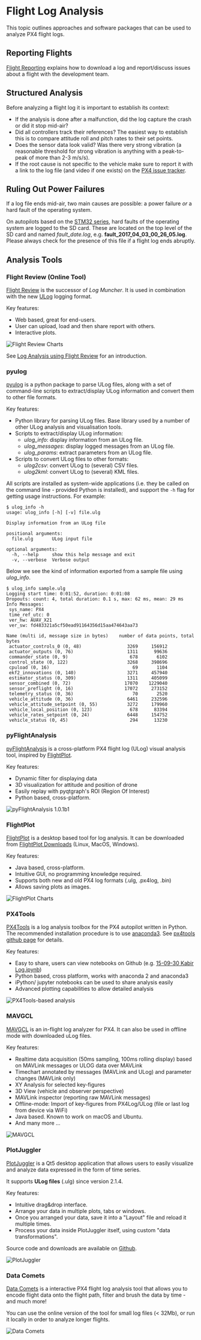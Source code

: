 # Flight Log Analysis

This topic outlines approaches and software packages that can be used to analyze PX4 flight logs.

## Reporting Flights

[Flight Reporting](../getting_started/flight_reporting.md) explains how to download a log and report/discuss issues about a flight with the development team.

## Structured Analysis

Before analyzing a flight log it is important to establish its context:

* If the analysis is done after a malfunction, did the log capture the crash or did it stop mid-air?
* Did all controllers track their references? The easiest way to establish this is to compare attitude roll and pitch rates to their set points.
* Does the sensor data look valid? Was there very strong vibration \(a reasonable threshold for strong vibration is anything with a peak-to-peak of more than 2-3 m/s/s\).
* If the root cause is not specific to the vehicle make sure to report it with a link to the log file \(and video if one exists\) on the [PX4 issue tracker](https://github.com/PX4/PX4-Autopilot/issues/new).

## Ruling Out Power Failures

If a log file ends mid-air, two main causes are possible: a power failure *or* a hard fault of the operating system. 

On autopilots based on the [STM32 series](http://www.st.com/en/microcontrollers/stm32-32-bit-arm-cortex-mcus.html?querycriteria=productId=SC1169), hard faults of the operating system are logged to the SD card. 
These are located on the top level of the SD card and named _fault\_date.log_, e.g. **fault\_2017\_04\_03\_00\_26\_05.log**. Please always check for the presence of this file if a flight log ends abruptly.

## Analysis Tools

### Flight Review (Online Tool)

[Flight Review](http://logs.px4.io) is the successor of *Log Muncher*. 
It is used in combination with the new [ULog](../dev_log/ulog_file_format.md) logging format.

Key features:
* Web based, great for end-users.
* User can upload, load and then share report with others.
* Interactive plots.

![Flight Review Charts](../../assets/flight_log_analysis/flight_review/flight-review-example.png)

See [Log Analysis using Flight Review](flight_review.md) for an introduction.

### pyulog

[pyulog](https://github.com/PX4/pyulog) is a python package to parse ULog files, along with a set of command-line scripts to extract/display ULog information and convert them to other file formats. 

Key features:
* Python library for parsing ULog files. Base library used by a number of other ULog analysis and visualisation tools.
* Scripts to extract/display ULog information:
  * *ulog_info*: display information from an ULog file.
  * *ulog_messages*: display logged messages from an ULog file.
  * *ulog_params*: extract parameters from an ULog file.
* Scripts to convert ULog files to other formats:
  * *ulog2csv*: convert ULog to (several) CSV files.
  * *ulog2kml*: convert ULog to (several) KML files.

All scripts are installed as system-wide applications (i.e. they be called on the command line - provided Python is installed), and support the `-h` flag for getting usage instructions. For example:
```
$ ulog_info -h
usage: ulog_info [-h] [-v] file.ulg

Display information from an ULog file

positional arguments:
  file.ulg       ULog input file

optional arguments:
  -h, --help     show this help message and exit
  -v, --verbose  Verbose output
```

Below we see the kind of information exported from a sample file using *ulog_info*.
```
$ ulog_info sample.ulg
Logging start time: 0:01:52, duration: 0:01:08
Dropouts: count: 4, total duration: 0.1 s, max: 62 ms, mean: 29 ms
Info Messages:
 sys_name: PX4
 time_ref_utc: 0
 ver_hw: AUAV_X21
 ver_sw: fd483321a5cf50ead91164356d15aa474643aa73

Name (multi id, message size in bytes)    number of data points, total bytes
 actuator_controls_0 (0, 48)                 3269     156912
 actuator_outputs (0, 76)                    1311      99636
 commander_state (0, 9)                       678       6102
 control_state (0, 122)                      3268     398696
 cpuload (0, 16)                               69       1104
 ekf2_innovations (0, 140)                   3271     457940
 estimator_status (0, 309)                   1311     405099
 sensor_combined (0, 72)                    17070    1229040
 sensor_preflight (0, 16)                   17072     273152
 telemetry_status (0, 36)                      70       2520
 vehicle_attitude (0, 36)                    6461     232596
 vehicle_attitude_setpoint (0, 55)           3272     179960
 vehicle_local_position (0, 123)              678      83394
 vehicle_rates_setpoint (0, 24)              6448     154752
 vehicle_status (0, 45)                       294      13230
```


### pyFlightAnalysis

[pyFlightAnalysis](https://github.com/Marxlp/pyFlightAnalysis) is a cross-platform PX4 flight log (ULog) visual analysis tool, inspired by [FlightPlot](#flightplot).

Key features:
* Dynamic filter for displaying data
* 3D visualization for attitude and position of drone
* Easily replay with pyqtgraph's ROI (Region Of Interest)
* Python based, cross-platform.

![pyFlightAnalysis 1.0.1b1](../../assets/flight_log_analysis/pyflightanalysis.png)


### FlightPlot

[FlightPlot](https://github.com/PX4/FlightPlot) is a desktop based tool for log analysis. It can be downloaded from [FlightPlot Downloads](https://github.com/PX4/FlightPlot/releases) (Linux, MacOS, Windows).

Key features:
* Java based, cross-platform.
* Intuitive GUI, no programming knowledge required.
* Supports both new and old PX4 log formats (.ulg, .px4log, .bin)
* Allows saving plots as images.

![FlightPlot Charts](../../assets/flight_log_analysis/flightplot_0.2.16.png)


### PX4Tools

[PX4Tools](https://github.com/dronecrew/px4tools) is a log analysis toolbox for the PX4 autopilot written in Python. 
The recommended installation procedure is to use [anaconda3](https://conda.io/docs/index.html). See [px4tools github page](https://github.com/dronecrew/px4tools) for details.

Key features:
* Easy to share, users can view notebooks on Github (e.g. [15-09-30 Kabir Log.ipynb](https://github.com/jgoppert/lpe-analysis/blob/master/15-09-30%20Kabir%20Log.ipynb))
* Python based, cross platform, works with anaconda 2 and anaconda3
* iPython/ jupyter notebooks can be used to share analysis easily
* Advanced plotting capabilities to allow detailed analysis

![PX4Tools-based analysis](../../assets/flight_log_analysis/px4tools.png)


### MAVGCL

[MAVGCL](https://github.com/ecmnet/MAVGCL) is an in-flight log analyzer for PX4.
It can also be used in offline mode with downloaded uLog files. 

Key features:
* Realtime data acquisition (50ms sampling, 100ms rolling display) based on MAVLink messages or ULOG data over MAVLink
* Timechart annotated by messages (MAVLink and ULog) and parameter changes (MAVLink only)
* XY Analysis for selected key-figures
* 3D View (vehicle and observer perspective)
* MAVLink inspector (reporting raw MAVLink messages)
* Offline-mode: Import of key-figures from PX4Log/ULog (file or last log from device via WiFi)
* Java based. Known to work on macOS and Ubuntu.
* And many more ...

![MAVGCL](../../assets/flight_log_analysis/mavgcl/time_series.png)


### PlotJuggler

[PlotJuggler](https://github.com/facontidavide/PlotJuggler) is a Qt5 desktop application 
that allows users to easily visualize and analyze data expressed in the form of time series.

It supports __ULog files__ (.ulg) since version 2.1.4.

Key features:

* Intuitive drag&drop interface.
* Arrange your data in multiple plots, tabs or windows.
* Once you arranged your data, save it into a "Layout" file and reload it multiple times.
* Process your data inside PlotJuggler itself, using custom "data transformations".

Source code and downloads are available on [Github](https://github.com/facontidavide/PlotJuggler).

![PlotJuggler](../../assets/flight_log_analysis/plotjuggler.png)


### Data Comets

[Data Comets](https://github.com/dsaffo/DataComets) is a interactive PX4 flight log analysis tool that allows you to encode flight data onto the flight path, filter and brush the data by time - and much more!

You can use the online version of the tool for small log files (< 32Mb), or run it locally in order to analyze longer flights.

![Data Comets](../../assets/flight_log_analysis/data_comets/data_comets_overview.gif)
